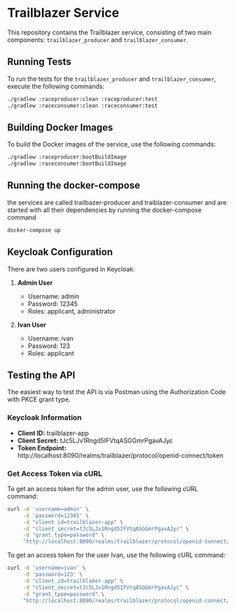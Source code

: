 # Trailblazer Service

This repository contains the Trailblazer service, consisting of two main components: `trailblazer_producer` and `trailblazer_consumer`.

## Running Tests

To run the tests for the `trailblazer_producer` and `trailblazer_consumer`, execute the following commands:

```bash
./gradlew :raceproducer:clean :raceproducer:test
./gradlew :raceconsumer:clean :raceconsumer:test
```

## Building Docker Images

To build the Docker images of the service, use the following commands:

```bash
./gradlew :raceproducer:bootBuildImage
./gradlew :raceconsumer:bootBuildImage
```

## Running the docker-compose

the services are called trailbazer-producer and traiblazer-consumer
and are started with all their dependencies by running the docker-compose command

```bash
docker-compose up
```

## Keycloak Configuration

There are two users configured in Keycloak:

1. **Admin User**
    - Username: admin
    - Password: 12345
    - Roles: applicant, administrator

2. **Ivan User**
    - Username: ivan
    - Password: 123
    - Roles: applicant

## Testing the API

The easiest way to test the API is via Postman using the Authorization Code with PKCE grant type.

### Keycloak Information

- **Client ID:** trailblazer-app
- **Client Secret:** tJc5LJv1Rngd5IFVtqASGGmrPgavAJyc
- **Token Endpoint:** http://localhost:8090/realms/trailblazer/protocol/openid-connect/token

### Get Access Token via cURL

To get an access token for the admin user, use the following cURL command:

```bash
curl -d 'username=admin' \
     -d 'password=12345' \
     -d "client_id=trailblazer-app" \
     -d "client_secret=tJc5LJv1Rngd5IFVtqASGGmrPgavAJyc" \
     -d "grant_type=password" \
     "http://localhost:8090/realms/trailblazer/protocol/openid-connect/token"
```

To get an access token for the user Ivan, use the following cURL command:

```bash
curl -d 'username=ivan' \
     -d 'password=123' \
     -d "client_id=trailblazer-app" \
     -d "client_secret=tJc5LJv1Rngd5IFVtqASGGmrPgavAJyc" \
     -d "grant_type=password" \
     "http://localhost:8090/realms/trailblazer/protocol/openid-connect/token"
```

